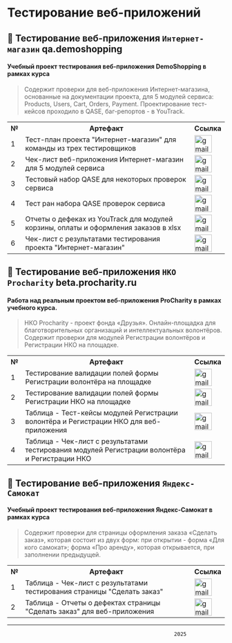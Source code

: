 # Тестирование веб-приложений

## 👾 Тестирование веб-приложения `Интернет-магазин` qa.demoshopping

#### Учебный проект тестирования веб-приложения **DemoShopping** в рамках курса
> Содержит проверки для веб-приложения Интернет-магазина, основанные на документации проекта, для 5 модулей сервиса: Products, Users, Cart, Orders, Payment. Проектирование тест-кейсов проходило в QASE, баг-репортов - в YouTrack.

<table>
      <tr>
        <th>№</th>
        <th>Артефакт</th>
        <th>Ссылка</th>
      </tr>
      <tr>
        <td>1</td>
        <td>Тест-план проекта "Интернет-магазин" для команды из трех тестировщиков</td>
        <td><a href= "https://docs.google.com/spreadsheets/d/1fLCxsxMRQiKSxqOTtN-SRcdkqOxwtqm4zCaa4aNQCac/edit?usp=sharing"><img title="publiclink" src="https://img.icons8.com/?size=100&id=80410&format=png&color=000000" width="40" height="40" alt="gmail"/></a></td>
      </tr>
      <tr>
        <td>2</td>
        <td>Чек-лист веб-приложения Интернет-магазин для 5 модулей сервиса</td>
        <td><a href= "https://docs.google.com/spreadsheets/d/1kCe8R6Stnu9Z0nSQJ57_isjIQsAPydTyQSAtu2KIxo8/edit?usp=sharing"><img title="publiclink" src="https://img.icons8.com/?size=100&id=80410&format=png&color=000000" width="40" height="40" alt="gmail"/></a></td>
      </tr>
      <tr>
        <td>3</td>
        <td>Тестовый набор QASE для некоторых проверок сервиса</td>
        <td><a href= "https://github.com/Morrhat/web/blob/main/G9-2025-01-05.pdf"><img title="publiclink" src="https://img.icons8.com/?size=100&id=80410&format=png&color=000000" width="40" height="40" alt="gmail"/></a></td>
      </tr>
      <tr>
        <td>4</td>
        <td>Тест ран набора QASE проверок сервиса</td>
        <td><a href= "https://github.com/Morrhat/web/blob/main/G9-Express%2Brun%2B2025_01_08.pdf"><img title="publiclink" src="https://img.icons8.com/?size=100&id=80410&format=png&color=000000" width="40" height="40" alt="gmail"/></a></td>
      </tr>
      <tr>
        <td>5</td>
        <td>Отчеты о дефеках из YouTrack для модулей корзины, оплаты и оформления заказов в xlsx</td>
        <td><a href= "https://github.com/Morrhat/web/blob/main/%D0%97%D0%B0%D0%B4%D0%B0%D1%87%D0%B8_YouTrack_Rusau.xlsx"><img title="publiclink" src="https://img.icons8.com/?size=100&id=80410&format=png&color=000000" width="40" height="40" alt="gmail"/></a></td>
      </tr>
      <tr>
        <td>6</td>
        <td>Чек-лист с результатами тестирования проекта "Интернет-магазин"</td>
        <td><a href= "https://docs.google.com/spreadsheets/d/18l5tzcTXx5vCnwStmxb1-Kq5Eze2o4cE-MwqgZxwc3k/edit?usp=sharing"><img title="publiclink" src="https://img.icons8.com/?size=100&id=80410&format=png&color=000000" width="40" height="40" alt="gmail"/></a></td>
      </tr>
</table>


## 👾 Тестирование веб-приложения `НКО Procharity` beta.procharity.ru

#### Работа над реальным проектом веб-приложения **ProCharity** в рамках учебного курса.
> НКО Procharity - проект фонда «Друзья». Онлайн-площадка для благотворительных организаций и интеллектуальных волонтёров. Содержит проверки для модулей Регистрации волонтёров и Регистрации НКО на площадке.

<table>
      <tr>
        <th>№</th>
        <th>Артефакт</th>
        <th>Ссылка</th>
      </tr>
      <tr>
        <td>1</td>
        <td>Тестирование валидации полей формы Регистрации волонтёра на площадке</td>
        <td><a href= "https://docs.google.com/spreadsheets/d/15JjMqXd5ZMLXOktcDsDyiAp6cWUD2zMQqgDi3MGIHrs/edit?usp=sharing"><img title="publiclink" src="https://img.icons8.com/?size=100&id=80410&format=png&color=000000" width="40" height="40" alt="gmail"/></a></td>
      </tr>
      <tr>
        <td>2</td>
        <td>Тестирование валидации полей формы Регистрации НКО на площадке</td>
        <td><a href= "https://docs.google.com/spreadsheets/d/1v8rmzvAlFTD0xHYVpVL4RVhQgL_llZcSlHF_yfKCDSU/edit?usp=sharing"><img title="publiclink" src="https://img.icons8.com/?size=100&id=80410&format=png&color=000000" width="40" height="40" alt="gmail"/></a></td>
      </tr>
      <tr>
        <td>3</td>
        <td>Таблица - Тест-кейсы модулей Регистрации волонтёра и Регистрации НКО для веб-приложения</td>
        <td><a href= "https://docs.google.com/spreadsheets/d/1a6wre7UyspTDRc1vnrcoITgjUqhqSA9xehMmOJBGX2o/edit?usp=sharing"><img title="publiclink" src="https://img.icons8.com/?size=100&id=80410&format=png&color=000000" width="40" height="40" alt="gmail"/></a></td>
      </tr>
      <tr>
        <td>4</td>
        <td>Таблица - Чек-лист с результатами тестирования модулей Регистрации волонтёра и Регистрации НКО</td>
        <td><a href= "https://docs.google.com/spreadsheets/d/1a6wre7UyspTDRc1vnrcoITgjUqhqSA9xehMmOJBGX2o/edit?usp=sharing"><img title="publiclink" src="https://img.icons8.com/?size=100&id=80410&format=png&color=000000" width="40" height="40" alt="gmail"/></a></td>
      </tr>
</table>





## 👾 Тестирование веб-приложения `Яндекс-Самокат`
#### Учебный проект тестирования веб-приложения **Яндекс-Самокат** в рамках курса
> Содержит проверки для страницы оформления заказа «Сделать заказ», которая состоит из двух форм: при открытии - форма «Для кого самокат»; форма «Про аренду», которая открывается, при заполнении предыдущей.


<table>
      <tr>
        <th>№</th>
        <th>Артефакт</th>
        <th>Ссылка</th>
      </tr>
      <tr>
        <td>1</td>
        <td>Таблица - Чек-лист с результатами тестирования страницы "Сделать заказ"</td>
        <td><a href= "https://docs.google.com/spreadsheets/d/1wMVYlpDSwAya3b6O61z3pG241K8cF3K0VQfLX8paH-g/edit?usp=sharing"><img title="publiclink" src="https://img.icons8.com/?size=100&id=80410&format=png&color=000000" width="40" height="40" alt="gmail"/></a></td>
      </tr>
      <tr>
        <td>2</td>
        <td>Таблица - Отчеты о дефектах страницы "Сделать заказ" для веб-приложения</td>
        <td><a href= "https://docs.google.com/spreadsheets/d/1fhPKMJjQgY6mX4ZAQjLw6SRaREw1qmcZLA34JQgeUvU/edit?usp=sharing"><img title="publiclink" src="https://img.icons8.com/?size=100&id=80410&format=png&color=000000" width="40" height="40" alt="gmail"/></a></td>
      </tr>
</table>

---
                                                          2025




